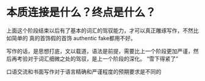 # 本质连接是什么？终点是什么？


上面这个阶段结束以后有了基本的词汇的驾驭能力，才可以真正雕琢写作，不然比如简单的  真的首饰假的首饰  authentic fake都用不好。

写作的话，是思想打底，文以载道，语法是前提，需要比上一个阶段更加严谨，然后再考验对于词汇细微之处的驾驭，是上一个阶段的深化。 “雪下得紧了”


口语交流和书面写作对于语言精确和严谨程度的预期要求是不同的